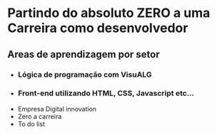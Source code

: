 # Partindo do absoluto **ZERO** a uma **Carreira como desenvolvedor**

## Areas de aprendizagem por setor

 - ### Lógica de programação com VisuALG
 - ### Front-end utilizando HTML, CSS, Javascript etc...
 - Empresa Digital innovation
 - Zero a carreira
 - To do list 